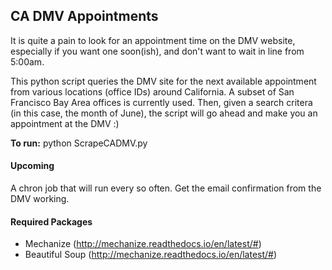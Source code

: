 ## CA DMV Appointments
It is quite a pain to look for an appointment time on the DMV website, especially if you want one soon(ish), and don't want to wait in line from 5:00am.

This python script queries the DMV site for the next available appointment from various locations (office IDs) around California. A subset of San Francisco Bay Area offices is currently used.
Then, given a search critera (in this case, the month of June), the script will go ahead and make you an appointment at the DMV :)

**To run:** python ScrapeCADMV.py

#### Upcoming
A chron job that will run every so often.
Get the email confirmation from the DMV working.

#### Required Packages
- Mechanize (http://mechanize.readthedocs.io/en/latest/#)
- Beautiful Soup (http://mechanize.readthedocs.io/en/latest/#)